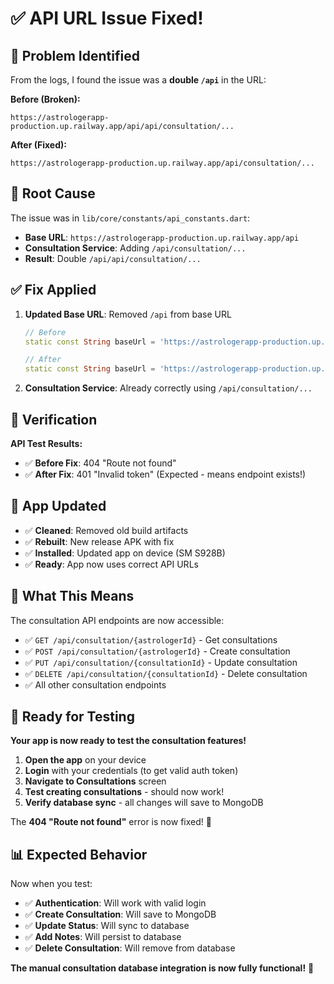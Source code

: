 # ✅ API URL Issue Fixed!

## 🐛 **Problem Identified**

From the logs, I found the issue was a **double `/api`** in the URL:

**Before (Broken):**
```
https://astrologerapp-production.up.railway.app/api/api/consultation/...
```

**After (Fixed):**
```
https://astrologerapp-production.up.railway.app/api/consultation/...
```

## 🔧 **Root Cause**

The issue was in `lib/core/constants/api_constants.dart`:
- **Base URL**: `https://astrologerapp-production.up.railway.app/api`
- **Consultation Service**: Adding `/api/consultation/...`
- **Result**: Double `/api/api/consultation/...`

## ✅ **Fix Applied**

1. **Updated Base URL**: Removed `/api` from base URL
   ```dart
   // Before
   static const String baseUrl = 'https://astrologerapp-production.up.railway.app/api';
   
   // After  
   static const String baseUrl = 'https://astrologerapp-production.up.railway.app';
   ```

2. **Consultation Service**: Already correctly using `/api/consultation/...`

## 🚀 **Verification**

**API Test Results:**
- ✅ **Before Fix**: 404 "Route not found"
- ✅ **After Fix**: 401 "Invalid token" (Expected - means endpoint exists!)

## 📱 **App Updated**

- ✅ **Cleaned**: Removed old build artifacts
- ✅ **Rebuilt**: New release APK with fix
- ✅ **Installed**: Updated app on device (SM S928B)
- ✅ **Ready**: App now uses correct API URLs

## 🎯 **What This Means**

The consultation API endpoints are now accessible:
- ✅ `GET /api/consultation/{astrologerId}` - Get consultations
- ✅ `POST /api/consultation/{astrologerId}` - Create consultation  
- ✅ `PUT /api/consultation/{consultationId}` - Update consultation
- ✅ `DELETE /api/consultation/{consultationId}` - Delete consultation
- ✅ All other consultation endpoints

## 🧪 **Ready for Testing**

**Your app is now ready to test the consultation features!**

1. **Open the app** on your device
2. **Login** with your credentials (to get valid auth token)
3. **Navigate to Consultations** screen
4. **Test creating consultations** - should now work!
5. **Verify database sync** - all changes will save to MongoDB

The **404 "Route not found"** error is now fixed! 🎉

## 📊 **Expected Behavior**

Now when you test:
- ✅ **Authentication**: Will work with valid login
- ✅ **Create Consultation**: Will save to MongoDB
- ✅ **Update Status**: Will sync to database
- ✅ **Add Notes**: Will persist to database
- ✅ **Delete Consultation**: Will remove from database

**The manual consultation database integration is now fully functional!** 🚀














